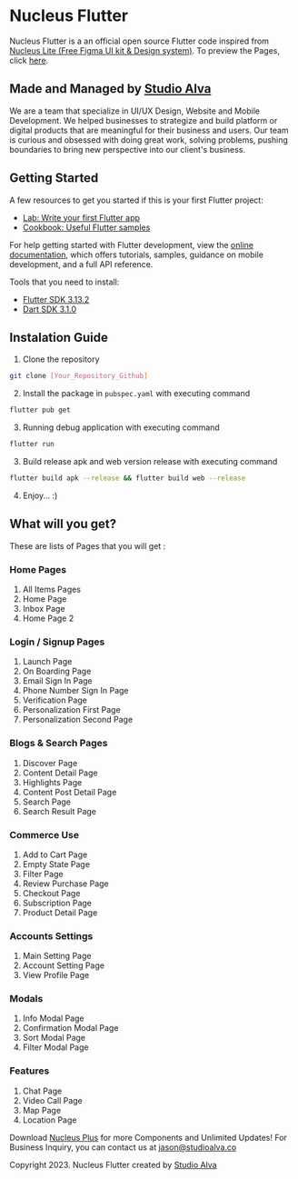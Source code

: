 # Nucleus Flutter

Nucleus Flutter is a an official open source Flutter code inspired from [Nucleus Lite (Free Figma UI kit & Design system)](https://www.nucleus-ui.com/nucleus-lite).
To preview the Pages, click [here](https://studioalva-dev.github.io/nucleus-flutter-preview/#menuPagesAll).

## Made and Managed by [Studio Alva](https://studioalva.co/)
We are a team that specialize in UI/UX Design, Website and Mobile Development. 
We helped businesses to strategize and build platform or digital products that are meaningful for their business and users. 
Our team is curious and obsessed with doing great work, solving problems, pushing boundaries to bring new perspective into our client's business.

## Getting Started

A few resources to get you started if this is your first Flutter project:
- [Lab: Write your first Flutter app](https://docs.flutter.dev/get-started/codelab)
- [Cookbook: Useful Flutter samples](https://docs.flutter.dev/cookbook)

For help getting started with Flutter development, view the
[online documentation](https://docs.flutter.dev/), which offers tutorials,
samples, guidance on mobile development, and a full API reference.
  
Tools that you need to install:
- [Flutter SDK 3.13.2](https://storage.googleapis.com/flutter_infra_release/releases/stable/windows/flutter_windows_3.13.2-stable.zip)
- [Dart SDK 3.1.0](https://dart.dev/get-dart/archive)


## Instalation Guide
1. Clone the repository
```bash
git clone [Your_Repository_Github]
```
2. Install the package in `pubspec.yaml` with executing command
```bash
flutter pub get
```
3.  Running debug application with executing command
```bash
flutter run
```
3.  Build release apk and web version release with executing command
```bash
flutter build apk --release && flutter build web --release
```
4. Enjoy... :)


## What will you get?
These are lists of Pages that you will get :

### Home Pages
1. All Items Pages
2. Home Page
3. Inbox Page
4. Home Page 2

### Login / Signup Pages
1. Launch Page
2. On Boarding Page
3. Email Sign In Page
4. Phone Number Sign In Page
5. Verification Page
6. Personalization First Page
7. Personalization Second Page

### Blogs & Search Pages
1. Discover Page
2. Content Detail Page
3. Highlights Page
4. Content Post Detail Page
5. Search Page
6. Search Result Page

### Commerce Use
1. Add to Cart Page
2. Empty State Page
3. Filter Page
4. Review Purchase Page
5. Checkout Page
6. Subscription Page
7. Product Detail Page

### Accounts Settings
1. Main Setting Page
2. Account Setting Page
3. View Profile Page

### Modals
1. Info Modal Page
2. Confirmation Modal Page
3. Sort Modal Page
4. Filter Modal Page

### Features
1. Chat Page
2. Video Call Page
3. Map Page
4. Location Page



Download [Nucleus Plus](https://www.nucleus-ui.com/nucleus-plus) for more Components and Unlimited Updates!
For Business Inquiry, you can contact us at [jason@studioalva.co](mailto:jason@studioalva.co)


Copyright 2023. Nucleus Flutter created by [Studio Alva](https://studioalva.co/)
